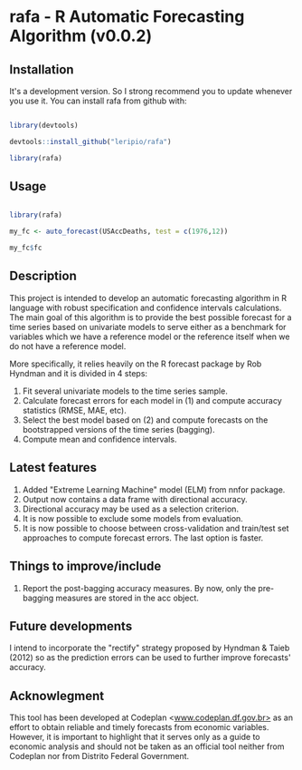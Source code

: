 # rafa - R Automatic Forecasting Algorithm (v0.0.2)

## Installation

It's a development version. So I strong recommend you to update whenever you use it. You can install rafa from github with:

```r

library(devtools)

devtools::install_github("leripio/rafa")

library(rafa)

```

## Usage

```r

library(rafa)

my_fc <- auto_forecast(USAccDeaths, test = c(1976,12))

my_fc$fc

```

## Description

This project is intended to develop an automatic forecasting algorithm in R language with robust specification and confidence intervals calculations. The main goal of this algorithm is to provide the best possible forecast for a time series based on univariate models to serve either as a benchmark for variables which we have a reference model or the reference itself when we do not have a reference model. 

More specifically, it relies heavily on the R forecast package by Rob Hyndman and it is divided in 4 steps:

1. Fit several univariate models to the time series sample.
2. Calculate forecast errors for each model in (1) and compute accuracy statistics (RMSE, MAE, etc).
3. Select the best model based on (2) and compute forecasts on the bootstrapped versions of the time series (bagging).
4. Compute mean and confidence intervals.

## Latest features

1. Added "Extreme Learning Machine" model (ELM) from nnfor package. 
2. Output now contains a data frame with directional accuracy.
3. Directional accuracy may be used as a selection criterion. 
4. It is now possible to exclude some models from evaluation.
5. It is now possible to choose between cross-validation and train/test set approaches to compute forecast errors. The last option is faster.

## Things to improve/include

1. Report the post-bagging accuracy measures. By now, only the pre-bagging measures are stored in the acc object.


## Future developments

I intend to incorporate the "rectify" strategy proposed by Hyndman & Taieb (2012) so as the prediction errors can be used to further improve forecasts' accuracy.

## Acknowlegment 

This tool has been developed at Codeplan <www.codeplan.df.gov.br> as an effort to obtain reliable and timely forecasts from economic variables. However, it is important to highlight that it serves only as a guide to economic analysis and should not be taken as an official tool neither from Codeplan nor from Distrito Federal Government.

